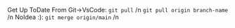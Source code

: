Get Up ToDate From Git->VsCode: `git pull`
/n
`git pull origin branch-name`
/n
NoIdea :): `git merge origin/main`
/n

